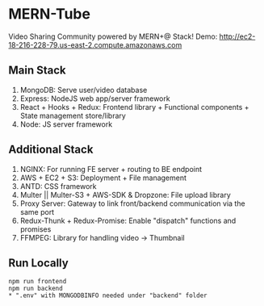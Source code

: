 # MERN-Tube
Video Sharing Community powered by MERN+@ Stack!
Demo: http://ec2-18-216-228-79.us-east-2.compute.amazonaws.com

## Main Stack
1. MongoDB: Serve user/video database
2. Express: NodeJS web app/server framework
3. React + Hooks + Redux: Frontend library + Functional components + State management store/library
4. Node: JS server framework

## Additional Stack
1. NGINX: For running FE server + routing to BE endpoint
2. AWS + EC2 + S3: Deployment + File management
3. ANTD: CSS framework
4. Multer || Multer-S3 + AWS-SDK & Dropzone: File upload library
5. Proxy Server: Gateway to link front/backend communication via the same port
6. Redux-Thunk + Redux-Promise: Enable "dispatch" functions and promises
7. FFMPEG: Library for handling video -> Thumbnail

## Run Locally
```
npm run frontend
npm run backend
* ".env" with MONGODBINFO needed under "backend" folder
```